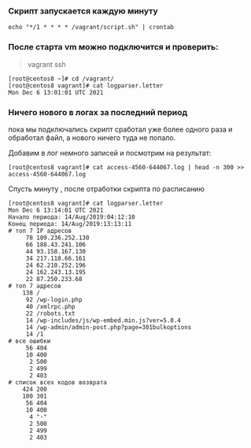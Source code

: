 ### Скрипт запускается каждую минуту
```
echo "*/1 * * * * /vagrant/script.sh" | crontab
```

### После старта vm можно подключится и проверить:

>  vagrant ssh
```
[root@centos8 ~]# cd /vagrant/
[root@centos8 vagrant]# cat logparser.letter 
Mon Dec 6 13:01:01 UTC 2021
```
### Ничего нового в логах за последний период

пока мы подключались скрипт сработал уже более одного раза и обработал файл, а нового ничего туда не попало.

Добавим в лог немного записей и посмотрим на результат:

```
[root@centos8 vagrant]# cat access-4560-644067.log | head -n 300 >> access-4560-644067.log
```
Спусть минуту , после отработки скрипта по расписанию
```
[root@centos8 vagrant]# cat logparser.letter 
Mon Dec 6 13:14:01 UTC 2021
Начало периода: 14/Aug/2019:04:12:10
Конец периода: 14/Aug/2019:13:13:11
# топ 7 IP адресов
     78 109.236.252.130
     66 188.43.241.106
     44 93.158.167.130
     34 217.118.66.161
     24 62.210.252.196
     24 162.243.13.195
     22 87.250.233.68
# топ 7 адресов
    138 /
     92 /wp-login.php
     40 /xmlrpc.php
     22 /robots.txt
     14 /wp-includes/js/wp-embed.min.js?ver=5.0.4
     14 /wp-admin/admin-post.php?page=301bulkoptions
     14 /1
# все ошибки
     56 404
     10 400
      2 500
      2 499
      2 403
# список всех кодов возврата
    424 200
    100 301
     56 404
     10 400
      4 "-"
      2 500
      2 499
      2 403
```